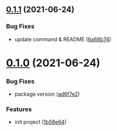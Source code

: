 ## [0.1.1](https://github.com/serverless-tencent/serverless-warmer/compare/v0.1.0...v0.1.1) (2021-06-24)


### Bug Fixes

* update command & README ([6a68b74](https://github.com/serverless-tencent/serverless-warmer/commit/6a68b74f6d5ef638e1f8558cf4fbd9780135064e))

# [0.1.0](https://github.com/serverless-tencent/serverless-warmer/compare/v0.0.1...v0.1.0) (2021-06-24)


### Bug Fixes

* package version ([ad6f7e2](https://github.com/serverless-tencent/serverless-warmer/commit/ad6f7e24825aa6dfe450274768c133d5e9b368bc))


### Features

* init project ([1b58e64](https://github.com/serverless-tencent/serverless-warmer/commit/1b58e6470a95caa2f4a1beba38922de658c28b12))

